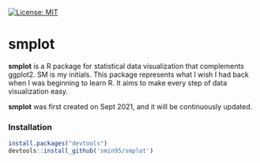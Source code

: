 [![License: MIT](https://img.shields.io/badge/License-MIT-yellow.svg)](https://github.com/smin95/smplot/blob/master/LICENSE)

# smplot

**smplot** is a R package for statistical data visualization that complements ggplot2. SM is my initials. This package represents what I wish I had back when I was beginning to learn R. It aims to make every step of data visualization easy.

**smplot** was first created on Sept 2021, and it will be continuously updated.

### Installation

``` r
install.packages("devtools")
devtools::install_github('smin95/smplot')
```
 
